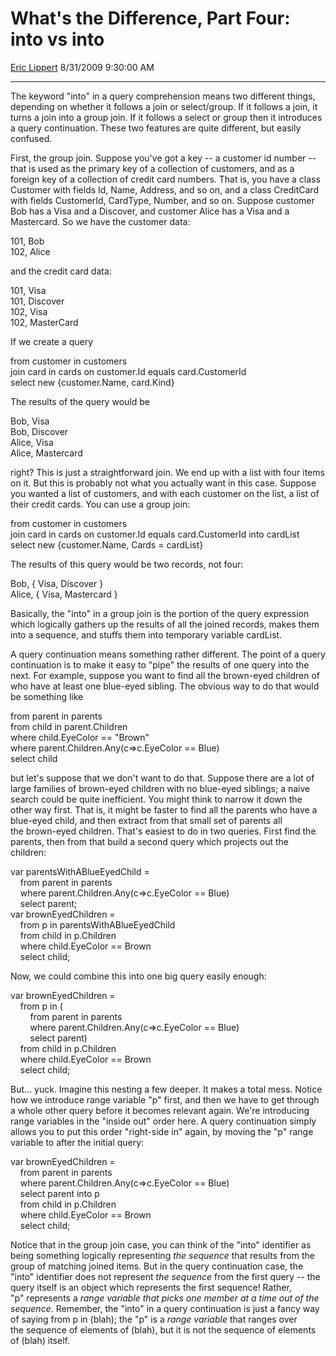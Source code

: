 # What's the Difference, Part Four: into vs into

[Eric Lippert](https://social.msdn.microsoft.com/profile/Eric%20Lippert) 8/31/2009 9:30:00 AM

-----

The keyword "into" in a query comprehension means two different things, depending on whether it follows a join or select/group. If it follows a join, it turns a join into a group join. If it follows a select or group then it introduces a query continuation. These two features are quite different, but easily confused.

First, the group join. Suppose you've got a key -- a customer id number -- that is used as the primary key of a collection of customers, and as a foreign key of a collection of credit card numbers. That is, you have a class Customer with fields Id, Name, Address, and so on, and a class CreditCard with fields CustomerId, CardType, Number, and so on. Suppose customer Bob has a Visa and a Discover, and customer Alice has a Visa and a Mastercard. So we have the customer data:

 

101, Bob  
102, Alice

and the credit card data:

 

101, Visa  
101, Discover  
102, Visa  
102, MasterCard

If we create a query

 

from customer in customers  
join card in cards on customer.Id equals card.CustomerId  
select new {customer.Name, card.Kind}

The results of the query would be 

 

Bob, Visa  
Bob, Discover  
Alice, Visa  
Alice, Mastercard

right? This is just a straightforward join. We end up with a list with four items on it. But this is probably not what you actually want in this case. Suppose you wanted a list of customers, and with each customer on the list, a list of their credit cards. You can use a group join:

from customer in customers  
join card in cards on customer.Id equals card.CustomerId into cardList  
select new {customer.Name, Cards = cardList} 

The results of this query would be two records, not four:

 

Bob, { Visa, Discover }  
Alice, { Visa, Mastercard }

Basically, the "into" in a group join is the portion of the query expression which logically gathers up the results of all the joined records, makes them into a sequence, and stuffs them into temporary variable cardList.

A query continuation means something rather different. The point of a query continuation is to make it easy to "pipe" the results of one query into the next. For example, suppose you want to find all the brown-eyed children of who have at least one blue-eyed sibling. The obvious way to do that would be something like

 

from parent in parents  
from child in parent.Children  
where child.EyeColor == "Brown"  
where parent.Children.Any(c=\>c.EyeColor == Blue)  
select child

but let's suppose that we don't want to do that. Suppose there are a lot of large families of brown-eyed children with no blue-eyed siblings; a naive search could be quite inefficient. You might think to narrow it down the other way first. That is, it might be faster to find all the parents who have a blue-eyed child, and then extract from that small set of parents all the brown-eyed children. That's easiest to do in two queries. First find the parents, then from that build a second query which projects out the children:

 

var parentsWithABlueEyedChild =  
    from parent in parents  
    where parent.Children.Any(c=\>c.EyeColor == Blue)  
    select parent;  
var brownEyedChildren =  
    from p in parentsWithABlueEyedChild  
    from child in p.Children  
    where child.EyeColor == Brown  
    select child;

Now, we could combine this into one big query easily enough:

 

var brownEyedChildren =  
    from p in (  
        from parent in parents  
        where parent.Children.Any(c=\>c.EyeColor == Blue)  
        select parent)  
    from child in p.Children  
    where child.EyeColor == Brown  
    select child;

But... yuck. Imagine this nesting a few deeper. It makes a total mess. Notice how we introduce range variable "p" first, and then we have to get through a whole other query before it becomes relevant again. We're introducing range variables in the "inside out" order here. A query continuation simply allows you to put this order "right-side in" again, by moving the "p" range variable to after the initial query:

 

var brownEyedChildren =   
    from parent in parents   
    where parent.Children.Any(c=\>c.EyeColor == Blue)   
    select parent into p  
    from child in p.Children  
    where child.EyeColor == Brown  
    select child;

Notice that in the group join case, you can think of the "into" identifier as being something logically representing *the sequence* that results from the group of matching joined items. But in the query continuation case, the "into" identifier does not represent *the sequence* from the first query -- the query itself is an object which represents the first sequence\! Rather, "p" represents a *range variable that picks one member at a time out of the sequence*. Remember, the "into" in a query continuation is just a fancy way of saying from p in (blah); the "p" is a *range variable* that ranges over the sequence of elements of (blah), but it is not the sequence of elements of (blah) itself.

